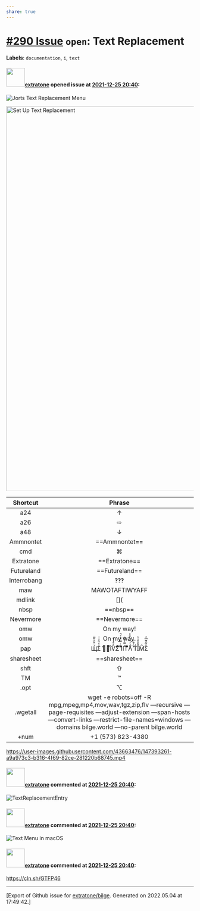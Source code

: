 ```yaml
---
share: true
---
```

# [\#290 Issue](https://github.com/extratone/bilge/issues/290) `open`: Text Replacement
**Labels**: `documentation`, `i`, `text`


#### <img src="https://avatars.githubusercontent.com/u/43663476?u=5047287ff0b8c3ce7f7e5858d204c9b3e57d8e44&v=4" width="50">[extratone](https://github.com/extratone) opened issue at [2021-12-25 20:40](https://github.com/extratone/bilge/issues/290):

![Jorts Text Replacement Menu](https://user-images.githubusercontent.com/43663476/147393171-94ca7af2-09fe-433d-bdd7-28f0017d3917.png)

<img width="1034" alt="Set Up Text Replacement" src="https://user-images.githubusercontent.com/43663476/147393190-fd27e93b-a65c-4fe4-acad-295dc275358e.png">

| Shortcut    | Phrase                                                       |
|:-----------:|:------------------------------------------------------------:|
| a24         | ↑                                                            |
| a26         | ⇨                                                            |
| a48         | ↓                                                            |
| Ammnontet   | ==Ammnontet==                                                |
| cmd         | ⌘                                                            |
| Extratone   | ==Extratone==                                                |
| Futureland  | ==Futureland==                                               |
| Interrobang | ‽‽‽                                                          |
| maw         | MAWOTAFTIWYAFF                                               |
| mdlink      | [](                                                          |
| nbsp        | ==nbsp==                                                     |
| Nevermore   | ==Nevermore==                                                |
| omw         | On my way!                                                   |
| omw         | On my way.                                                   |
| pap         | Щ́̇͋ͯ̋̅Σ̾̒͋ͯͭ ̊ᄂ̋̈͐İͬV̏̆̊͛̍̌Σ̆ͣͣͭ͐ͫ̆̊ ͪͬ̿̈́̑ͤ̚IͫП̎̿͑ͦ͆̚ ͣͫ͌ͨ̈Λ̃͛̓ͦͪ͒̑̽ ͛̑ͤ͊ͭƬ̒I̅͌̊̑ͧͪM̈́̓Σ̋̏͂͐͊͆ͣ                                            |
| sharesheet  | ==sharesheet==                                               |
| shft        | ⇧                                                            |
| TM          | ™                                                            |
| .opt        | ⌥                                                            |
| .wgetall    | wget -e robots=off -R mpg,mpeg,mp4,mov,wav,tgz,zip,flv —recursive —page-requisites —adjust-extension —span-hosts —convert-links —restrict-file-names=windows —domains bilge.world —no-parent bilge.world  |
| +num        | +1 (573) 823-4380                                            |

https://user-images.githubusercontent.com/43663476/147393261-a9a973c3-b316-4f69-82ce-281220b68745.mp4

#### <img src="https://avatars.githubusercontent.com/u/43663476?u=5047287ff0b8c3ce7f7e5858d204c9b3e57d8e44&v=4" width="50">[extratone](https://github.com/extratone) commented at [2021-12-25 20:40](https://github.com/extratone/bilge/issues/290#issuecomment-1027857514):

![TextReplacementEntry](https://user-images.githubusercontent.com/43663476/152147580-9054ee94-7e04-4895-be1c-b0ca4209fd75.png)

#### <img src="https://avatars.githubusercontent.com/u/43663476?u=5047287ff0b8c3ce7f7e5858d204c9b3e57d8e44&v=4" width="50">[extratone](https://github.com/extratone) commented at [2021-12-25 20:40](https://github.com/extratone/bilge/issues/290#issuecomment-1028580684):

![Text Menu in macOS](https://user-images.githubusercontent.com/43663476/152279207-96d4b8e2-2cd6-4393-a4fe-8f61abb0ab93.png)

#### <img src="https://avatars.githubusercontent.com/u/43663476?u=5047287ff0b8c3ce7f7e5858d204c9b3e57d8e44&v=4" width="50">[extratone](https://github.com/extratone) commented at [2021-12-25 20:40](https://github.com/extratone/bilge/issues/290#issuecomment-1028589329):

https://cln.sh/GTFP46


-------------------------------------------------------------------------------



[Export of Github issue for [extratone/bilge](https://github.com/extratone/bilge). Generated on 2022.05.04 at 17:49:42.]
